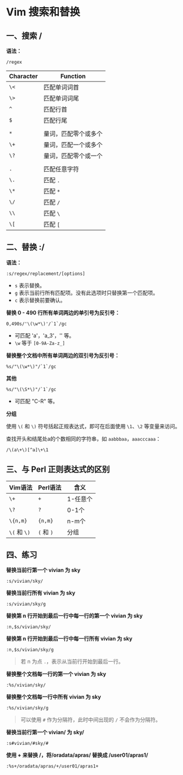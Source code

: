 ﻿
# Vim 搜索和替换

## 一、搜索 /

**语法：**

    /regex

| Character | Function |
|-|-|
| `\<` |  匹配单词词首 |
| `\>` |  匹配单词词尾 |
| `^`  |  匹配行首 |
| `$`  |  匹配行尾 |
| | |
| `*`  |  量词，匹配零个或多个 |
| `\+` |  量词，匹配一个或多个 |
| `\?` |  量词，匹配零个或一个 |
| | |
| `.`  |  匹配任意字符 |
| `\.` |  匹配 `.` |
| `\*` |  匹配 `*` |
| `\/` |  匹配 `/` |
| `\\` |  匹配 `\` |
| `\[` |  匹配 `[` |

## 二、替换 :/

**语法：**

    :s/regex/replacement/[options]


- `s` 表示替换。
- `g` 表示当前行所有匹配项。没有此选项时只替换第一个匹配项。
- `c` 表示替换前要确认。

**替换 0 - 490 行所有单词两边的单引号为反引号：**

    0,490s/'\(\w*\)'/`1`/gc

- 可匹配 'a'，'a_3'，'' 等。
- `\w` 等于 `[0-9A-Za-z_]`

**替换整个文档中所有单词两边的双引号为反引号：**

    %s/"\(\w*\)"/`1`/gc

**其他**

    %s/"\(\S*\)"/`1`/gc

- 可匹配 "C-R" 等。

**分组**

使用 `\(` 和 `\)` 符号括起正规表达式，即可在后面使用 `\1`、`\2` 等变量来访问。

查找开头和结尾处a的个数相同的字符串，如 `aabbbaa`，`aaacccaaa`：

    /\(a\+\)[^a]\+\1


## 三、与 Perl 正则表达式的区别


| Vim语法      | Perl语法   | 含义     |
| - | - | - |
| `\+`         | `+`        | 1-任意个 |
| `\?`         | `?`        | 0-1个    |
| `\{n,m}`     | `{n,m}`    | n-m个    |
| `\(` 和 `\)` | `(` 和 `)` | 分组     |


## 四、练习

**替换当前行第一个 vivian 为 sky**

    :s/vivian/sky/ 

**替换当前行所有 vivian 为 sky**

    :s/vivian/sky/g

**替换第 n 行开始到最后一行中每一行的第一个 vivian 为 sky**

    :n,$s/vivian/sky/ 

**替换第 n 行开始到最后一行中每一行所有 vivian 为 sky**

    :n,$s/vivian/sky/g 

>若 n 为点 `.`，表示从当前行开始到最后一行。 

**替换整个文档每一行的第一个 vivian 为 sky**

    :%s/vivian/sky/

**替换整个文档每一行中所有 vivian 为 sky**

    :%s/vivian/sky/g 

>可以使用 `#` 作为分隔符，此时中间出现的 `/` 不会作为分隔符。

**替换当前行第一个 vivian/ 为 sky/**

    :s#vivian/#sky/# 

**使用 + 来替换 /，将/oradata/apras/ 替换成 /user01/apras1/**

    :%s+/oradata/apras/+/user01/apras1+
